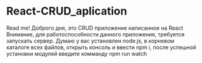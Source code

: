 # React-CRUD_aplication
Read me!
  Доброго дня, это CRUD приложение написанное на React
    Внимание, для работоспособности данного приложения, требуется запускать сервер.
Думаю у вас установлен node.js, в корневом каталоге всех файлов, открыть консоль и ввести npm i, после успешной установки модулей введите комманду npm run watch
